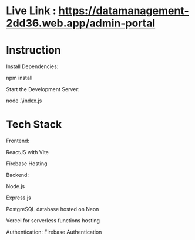 # Live Link : https://datamanagement-2dd36.web.app/admin-portal

# Instruction

Install Dependencies:

npm install

Start the Development Server:

node .\index.js


# Tech Stack

Frontend: 

ReactJS with Vite

Firebase Hosting

Backend:

Node.js

Express.js

PostgreSQL database hosted on Neon

Vercel for serverless functions hosting


Authentication: Firebase Authentication
